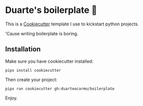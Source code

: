 # Duarte's boilerplate 🍪

This is a [Cookiecutter](https://github.com/cookiecutter/cookiecutter) template I use to kickstart python projects.

'Cause writing boilerplate is boring.

## Installation

Make sure you have cookiecutter installed:

```shell
pipx install cookiecutter
```

Then create your project:

```shell
pipx run cookiecutter gh:duarteocarmo/boilerplate
```

Enjoy.
